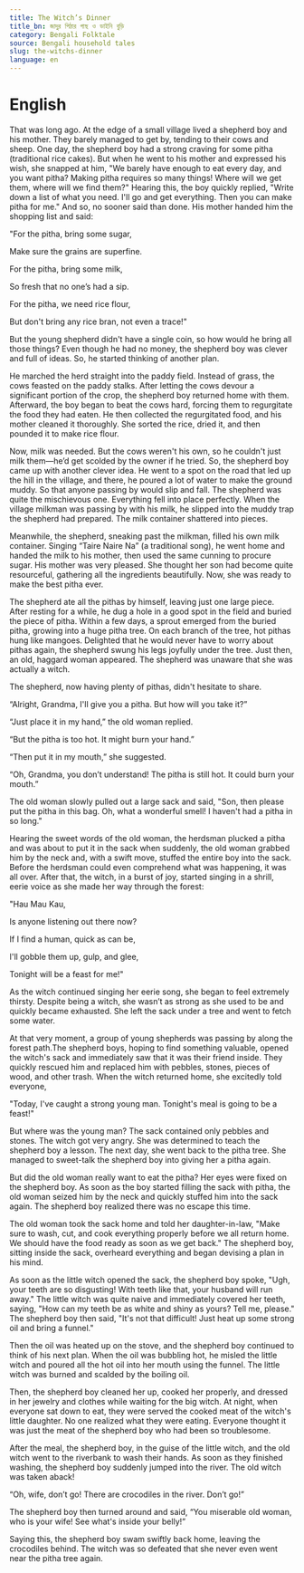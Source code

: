 ```yaml
---
title: The Witch’s Dinner
title_bn: জাদুর পিঠার গাছ ও ডাইনি বুড়ি
category: Bengali Folktale
source: Bengali household tales
slug: the-witchs-dinner
language: en
---
```


# English

That was long ago. At the edge of a small village lived a shepherd boy and his mother. They barely managed to get by, tending to their cows and sheep. One day, the shepherd boy had a strong craving for some pitha (traditional rice cakes). But when he went to his mother and expressed his wish, she snapped at him, "We barely have enough to eat every day, and you want pitha? Making pitha requires so many things! Where will we get them, where will we find them?" Hearing this, the boy quickly replied, "Write down a list of what you need. I'll go and get everything. Then you can make pitha for me." And so, no sooner said than done. His mother handed him the shopping list and said:

"For the pitha, bring some sugar,

Make sure the grains are superfine.

For the pitha, bring some milk,

So fresh that no one’s had a sip.

For the pitha, we need rice flour,

But don't bring any rice bran, not even a trace!"

But the young shepherd didn't have a single coin, so how would he bring all those things? Even though he had no money, the shepherd boy was clever and full of ideas. So, he started thinking of another plan.

He marched the herd straight into the paddy field. Instead of grass, the cows feasted on the paddy stalks. After letting the cows devour a significant portion of the crop, the shepherd boy returned home with them. Afterward, the boy began to beat the cows hard, forcing them to regurgitate the food they had eaten. He then collected the regurgitated food, and his mother cleaned it thoroughly. She sorted the rice, dried it, and then pounded it to make rice flour.

Now, milk was needed. But the cows weren't his own, so he couldn't just milk them—he’d get scolded by the owner if he tried. So, the shepherd boy came up with another clever idea. He went to a spot on the road that led up the hill in the village, and there, he poured a lot of water to make the ground muddy. So that anyone passing by would slip and fall. The shepherd was quite the mischievous one. Everything fell into place perfectly. When the village milkman was passing by with his milk, he slipped into the muddy trap the shepherd had prepared. The milk container shattered into pieces.

Meanwhile, the shepherd, sneaking past the milkman, filled his own milk container. Singing “Taire Naire Na” (a traditional song), he went home and handed the milk to his mother, then used the same cunning to procure sugar. His mother was very pleased. She thought her son had become quite resourceful, gathering all the ingredients beautifully. Now, she was ready to make the best pitha ever.

The shepherd ate all the pithas by himself, leaving just one large piece. After resting for a while, he dug a hole in a good spot in the field and buried the piece of pitha. Within a few days, a sprout emerged from the buried pitha, growing into a huge pitha tree. On each branch of the tree, hot pithas hung like mangoes. Delighted that he would never have to worry about pithas again, the shepherd swung his legs joyfully under the tree. Just then, an old, haggard woman appeared. The shepherd was unaware that she was actually a witch.

The shepherd, now having plenty of pithas, didn't hesitate to share.

“Alright, Grandma, I'll give you a pitha. But how will you take it?”

“Just place it in my hand,” the old woman replied.

“But the pitha is too hot. It might burn your hand.”

“Then put it in my mouth,” she suggested.

“Oh, Grandma, you don’t understand! The pitha is still hot. It could burn your mouth.”

The old woman slowly pulled out a large sack and said, "Son, then please put the pitha in this bag. Oh, what a wonderful smell! I haven't had a pitha in so long."

Hearing the sweet words of the old woman, the herdsman plucked a pitha and was about to put it in the sack when suddenly, the old woman grabbed him by the neck and, with a swift move, stuffed the entire boy into the sack. Before the herdsman could even comprehend what was happening, it was all over. After that, the witch, in a burst of joy, started singing in a shrill, eerie voice as she made her way through the forest:

"Hau Mau Kau,

Is anyone listening out there now?

If I find a human, quick as can be,

I'll gobble them up, gulp, and glee,

Tonight will be a feast for me!"

As the witch continued singing her eerie song, she began to feel extremely thirsty. Despite being a witch, she wasn’t as strong as she used to be and quickly became exhausted. She left the sack under a tree and went to fetch some water.

At that very moment, a group of young shepherds was passing by along the forest path.The shepherd boys, hoping to find something valuable, opened the witch's sack and immediately saw that it was their friend inside. They quickly rescued him and replaced him with pebbles, stones, pieces of wood, and other trash. When the witch returned home, she excitedly told everyone,

"Today, I've caught a strong young man. Tonight's meal is going to be a feast!"

But where was the young man? The sack contained only pebbles and stones. The witch got very angry. She was determined to teach the shepherd boy a lesson. The next day, she went back to the pitha tree. She managed to sweet-talk the shepherd boy into giving her a pitha again.

But did the old woman really want to eat the pitha? Her eyes were fixed on the shepherd boy. As soon as the boy started filling the sack with pitha, the old woman seized him by the neck and quickly stuffed him into the sack again. The shepherd boy realized there was no escape this time.

The old woman took the sack home and told her daughter-in-law, "Make sure to wash, cut, and cook everything properly before we all return home. We should have the food ready as soon as we get back." The shepherd boy, sitting inside the sack, overheard everything and began devising a plan in his mind.

As soon as the little witch opened the sack, the shepherd boy spoke, "Ugh, your teeth are so disgusting! With teeth like that, your husband will run away." The little witch was quite naive and immediately covered her teeth, saying, "How can my teeth be as white and shiny as yours? Tell me, please." The shepherd boy then said, "It's not that difficult! Just heat up some strong oil and bring a funnel."

Then the oil was heated up on the stove, and the shepherd boy continued to think of his next plan. When the oil was bubbling hot, he misled the little witch and poured all the hot oil into her mouth using the funnel. The little witch was burned and scalded by the boiling oil.

Then, the shepherd boy cleaned her up, cooked her properly, and dressed in her jewelry and clothes while waiting for the big witch. At night, when everyone sat down to eat, they were served the cooked meat of the witch's little daughter. No one realized what they were eating. Everyone thought it was just the meat of the shepherd boy who had been so troublesome.

After the meal, the shepherd boy, in the guise of the little witch, and the old witch went to the riverbank to wash their hands. As soon as they finished washing, the shepherd boy suddenly jumped into the river. The old witch was taken aback!

“Oh, wife, don’t go! There are crocodiles in the river. Don’t go!”

The shepherd boy then turned around and said, “You miserable old woman, who is your wife! See what's inside your belly!”

Saying this, the shepherd boy swam swiftly back home, leaving the crocodiles behind. The witch was so defeated that she never even went near the pitha tree again.
